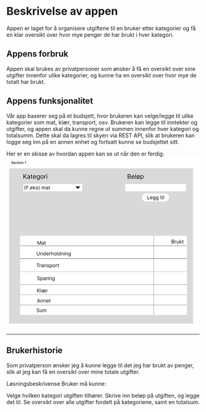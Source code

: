 # Beskrivelse av appen
Appen er laget for å organisere utgiftene til en bruker etter kategorier 
og få en klar oversikt over 
hvor mye penger de har brukt i hver kategori.


## Appens forbruk
Appen skal brukes av privatpersoner som ønsker å få en oversikt over sine utgifter innenfor ulike kategorier, 
og kunne ha en oversikt over hvor mye de totalt har brukt.

## Appens funksjonalitet
Vår app baserer seg på et budsjett, hvor brukeren kan velge/legge til ulike kategorier
som mat, klær, transport, osv. Brukeren kan legge til inntekter og utgifter, og appen skal da kunne
regne ut summen innenfor hver kategori og totalsumm.
Dette skal da lagres til skyen via REST API, slik at brukeren kan logge seg inn på en annen enhet og fortsatt
kunne se budsjettet sitt.

Her er en skisse av hvordan appen kan se ut når den er ferdig:
![img.png](img.png)

---
## Brukerhistorie
Som privatperson ønsker jeg å kunne legge til det jeg har brukt av penger, slik at jeg kan få en oversikt over mine totale utgifter.

Løsningsbeskrivense
Bruker må kunne:

Velge hvilken kategori utgiften tilhører.
Skrive inn beløp på utgiften, og legge det til.
Se oversikt over alle utgifter fordelt på kategoriene, samt en totalsum.



